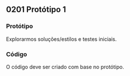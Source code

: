 ## 0201 Protótipo 1
  ### Protótipo
  Explorarmos soluções/estilos e testes iniciais.

  ### Código
  O código deve ser criado com base no protótipo.

